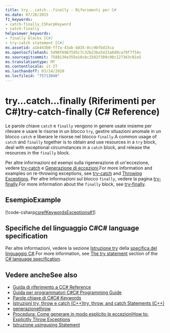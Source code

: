 ```yaml
---
title: try...catch...finally - Riferimenti per C#
ms.date: 07/20/2015
f1_keywords:
- catch-finally_CSharpKeyword
- catch-finally
helpviewer_keywords:
- finally blocks [C#]
- try-catch statement [C#]
ms.assetid: a1b443b0-ff7a-43ab-b835-0cc9bfbd15ca
ms.openlocfilehash: 5d98f6967595c7c32b23ba5422a8d9ca79f7f54c
ms.sourcegitcommit: 7588136e355e10cbc2582f389c90c127363c02a5
ms.translationtype: MT
ms.contentlocale: it-IT
ms.lasthandoff: 03/14/2020
ms.locfileid: "75713040"
---
```

# <a name="try-catch-finally-c-reference"></a><span data-ttu-id="e6bcd-102">try...catch...finally (Riferimenti per C#)</span><span class="sxs-lookup"><span data-stu-id="e6bcd-102">try-catch-finally (C# Reference)</span></span>

<span data-ttu-id="e6bcd-103">Le parole chiave `catch` e `finally` vengono in genere usate insieme per rilevare e usare le risorse in un blocco `try`, gestire situazioni anomale in un blocco `catch` e liberare le risorse nel blocco `finally`.</span><span class="sxs-lookup"><span data-stu-id="e6bcd-103">A common usage of `catch` and `finally` together is to obtain and use resources in a `try` block, deal with exceptional circumstances in a `catch` block, and release the resources in the `finally` block.</span></span>

 <span data-ttu-id="e6bcd-104">Per altre informazioni ed esempi sulla rigenerazione di un'eccezione, vedere [try-catch](try-catch.md) e [Generazione di eccezioni](../../../standard/exceptions/index.md).</span><span class="sxs-lookup"><span data-stu-id="e6bcd-104">For more information and examples on re-throwing exceptions, see [try-catch](try-catch.md) and [Throwing Exceptions](../../../standard/exceptions/index.md).</span></span> <span data-ttu-id="e6bcd-105">Per altre informazioni sul blocco `finally`, vedere la pagina [try-finally](try-finally.md).</span><span class="sxs-lookup"><span data-stu-id="e6bcd-105">For more information about the `finally` block, see [try-finally](try-finally.md).</span></span>

## <a name="example"></a><span data-ttu-id="e6bcd-106">Esempio</span><span class="sxs-lookup"><span data-stu-id="e6bcd-106">Example</span></span>

[!code-csharp[csrefKeywordsExceptions#1](~/samples/snippets/csharp/VS_Snippets_VBCSharp/csrefKeywordsExceptions/CS/csrefKeywordsExceptions.cs#1)]  

## <a name="c-language-specification"></a><span data-ttu-id="e6bcd-107">Specifiche del linguaggio C#</span><span class="sxs-lookup"><span data-stu-id="e6bcd-107">C# language specification</span></span>

<span data-ttu-id="e6bcd-108">Per altre informazioni, vedere la sezione [Istruzione try](~/_csharplang/spec/statements.md#the-try-statement) della [specifica del linguaggio C#](~/_csharplang/spec/introduction.md).</span><span class="sxs-lookup"><span data-stu-id="e6bcd-108">For more information, see [The try statement](~/_csharplang/spec/statements.md#the-try-statement) section of the [C# language specification](~/_csharplang/spec/introduction.md).</span></span>

## <a name="see-also"></a><span data-ttu-id="e6bcd-109">Vedere anche</span><span class="sxs-lookup"><span data-stu-id="e6bcd-109">See also</span></span>

- [<span data-ttu-id="e6bcd-110">Guida di riferimento a C</span><span class="sxs-lookup"><span data-stu-id="e6bcd-110">C# Reference</span></span>](../index.md)
- [<span data-ttu-id="e6bcd-111">Guida per programmatori C#</span><span class="sxs-lookup"><span data-stu-id="e6bcd-111">C# Programming Guide</span></span>](../../programming-guide/index.md)
- [<span data-ttu-id="e6bcd-112">Parole chiave di C#</span><span class="sxs-lookup"><span data-stu-id="e6bcd-112">C# Keywords</span></span>](index.md)
- [<span data-ttu-id="e6bcd-113">Istruzioni try, throw e catch (C++)</span><span class="sxs-lookup"><span data-stu-id="e6bcd-113">try, throw, and catch Statements (C++)</span></span>](/cpp/cpp/try-throw-and-catch-statements-cpp)
- [<span data-ttu-id="e6bcd-114">generazione</span><span class="sxs-lookup"><span data-stu-id="e6bcd-114">throw</span></span>](throw.md)
- [<span data-ttu-id="e6bcd-115">Procedura: Come generare in modo esplicito le eccezioni</span><span class="sxs-lookup"><span data-stu-id="e6bcd-115">How to: Explicitly Throw Exceptions</span></span>](../../../standard/exceptions/how-to-explicitly-throw-exceptions.md)
- [<span data-ttu-id="e6bcd-116">Istruzione using</span><span class="sxs-lookup"><span data-stu-id="e6bcd-116">using Statement</span></span>](using-statement.md)
